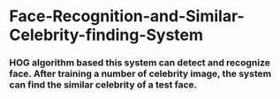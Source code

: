 # Face-Recognition-and-Similar-Celebrity-finding-System

### HOG algorithm based this system can detect and recognize face. After training a number of celebrity image, the system can find the similar celebrity of a test face. 
